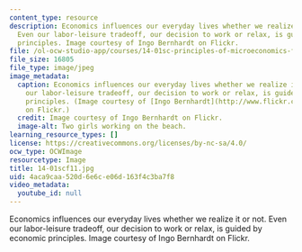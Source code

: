 ```yaml
---
content_type: resource
description: Economics influences our everyday lives whether we realize it or not.
  Even our labor-leisure tradeoff, our decision to work or relax, is guided by economic
  principles. Image courtesy of Ingo Bernhardt on Flickr.
file: /ol-ocw-studio-app/courses/14-01sc-principles-of-microeconomics-fall-2011/4aca9caa520d6e6ce06d163f4c3ba7f8_14-01scf11.jpg
file_size: 16805
file_type: image/jpeg
image_metadata:
  caption: Economics influences our everyday lives whether we realize it or not. Even
    our labor-leisure tradeoff, our decision to work or relax, is guided by economic
    principles. (Image courtesy of [Ingo Bernhardt](http://www.flickr.com/photos/spree2010/4930763550/)
    on Flickr.)
  credit: Image courtesy of Ingo Bernhardt on Flickr.
  image-alt: Two girls working on the beach.
learning_resource_types: []
license: https://creativecommons.org/licenses/by-nc-sa/4.0/
ocw_type: OCWImage
resourcetype: Image
title: 14-01scf11.jpg
uid: 4aca9caa-520d-6e6c-e06d-163f4c3ba7f8
video_metadata:
  youtube_id: null
---
```

Economics influences our everyday lives whether we realize it or not. Even our labor-leisure tradeoff, our decision to work or relax, is guided by economic principles. Image courtesy of Ingo Bernhardt on Flickr.